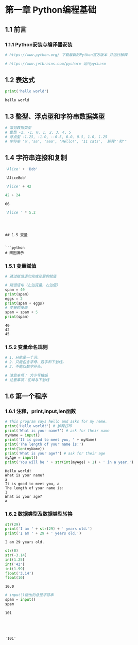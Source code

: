 # 第一章 Python编程基础

## 1.1 前言

### 1.1.1 Python安装与编译器安装


```python
# https://www.python.org/ 下载最新的Python官方版本 并运行解释
```


```python
# https://www.jetbrains.com/pycharm 运行pycharm
```

## 1.2 表达式 


```python
print('hello world')
```

    hello world
    

## 1.3 整型、浮点型和字符串数据类型


```python
# 常见数据类型
# 整型 -2, -1, 0, 1, 2, 3, 4, 5
# 浮点型 -1.25, -1.0, --0.5, 0.0, 0.5, 1.0, 1.25
# 字符串 'a','aa', 'aaa', 'Hello!', '11 cats',  解释''和""
```

## 1.4 字符串连接和复制


```python
'Alice' + 'Bob'
```




    'AliceBob'




```python
'Alice' + 42
```





```python
42 + 24
```




    66




```python
'Alice ' * 5.2
```



```



## 1.5 变量


```python
# 画图演示
```

### 1.5.1 变量赋值


```python
# 通过赋值语句完成变量的赋值
```


```python
# 赋值语句（左边变量，右边值）
spam = 40
print(spam)
eggs = 2
print(spam + eggs)
# 变量的覆盖
spam = spam + 5
print(spam)
```

    40
    42
    45
    

### 1.5.2 变量命名规则


```python
# 1．只能是一个词。
# 2．只能包含字母、数字和下划线。
# 3．不能以数字开头。
```


```python
# 注意事项： 大小写敏感
# 注意事项：驼峰与下划线
```

## 1.6 第一个程序

### 1.6.1 注释，print,input,len函数


```python
# This program says hello and asks for my name.
print('Hello world!') # 解释打印
print('What is your name?') # ask for their name
myName = input()
print('It is good to meet you, ' + myName)
print('The length of your name is:')
print(len(myName))
print('What is your age?') # ask for their age
myAge = input()
print('You will be ' + str(int(myAge) + 1) + ' in a year.')
```

    Hello world!
    What is your name?
    a
    It is good to meet you, a
    The length of your name is:
    1
    What is your age?
    a
    




### 1.6.2 数据类型及数据类型转换


```python
str(29)
print('I am ' + str(29) + ' years old.')
print('I am ' + 29 + ' years old.')
```

    I am 29 years old.
    




```python
str(0)
str(-3.14)
int(1.25)
int('42')
int(1.99)
float('3.14')
float(10)
```




    10.0




```python
# input()输出的总是字符串
spam = input()
spam
```

    101
    




    '101'




```python

```
